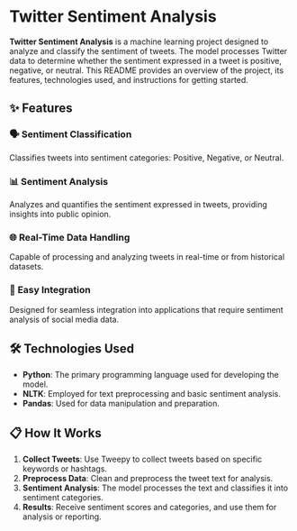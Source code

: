 # Twitter Sentiment Analysis

**Twitter Sentiment Analysis** is a machine learning project designed to analyze and classify the sentiment of tweets. The model processes Twitter data to determine whether the sentiment expressed in a tweet is positive, negative, or neutral. This README provides an overview of the project, its features, technologies used, and instructions for getting started.

<!-- <img src="twitter-sentiment-analysis-banner.jpeg" alt="Twitter Sentiment Analysis Banner" width="300" height="200"> -->

## ✨ Features

### 🗣️ Sentiment Classification
Classifies tweets into sentiment categories: Positive, Negative, or Neutral.

### 📊 Sentiment Analysis
Analyzes and quantifies the sentiment expressed in tweets, providing insights into public opinion.

### 🌐 Real-Time Data Handling
Capable of processing and analyzing tweets in real-time or from historical datasets.

### 🚀 Easy Integration
Designed for seamless integration into applications that require sentiment analysis of social media data.

## 🛠️ Technologies Used

- **Python**: The primary programming language used for developing the model.
- **NLTK**: Employed for text preprocessing and basic sentiment analysis.
- **Pandas**: Used for data manipulation and preparation.
<!-- ![Tech Stack](https://via.placeholder.com/800x400.png?text=Technologies+Used) <!-- Replace with actual image -->

## 📋 How It Works

1. **Collect Tweets**: Use Tweepy to collect tweets based on specific keywords or hashtags.
2. **Preprocess Data**: Clean and preprocess the tweet text for analysis.
3. **Sentiment Analysis**: The model processes the text and classifies it into sentiment categories.
4. **Results**: Receive sentiment scores and categories, and use them for analysis or reporting.

<!-- ![Process Flow](https://via.placeholder.com/1000x400.png?text=Process+Flow) <!-- Replace with actual image -->
